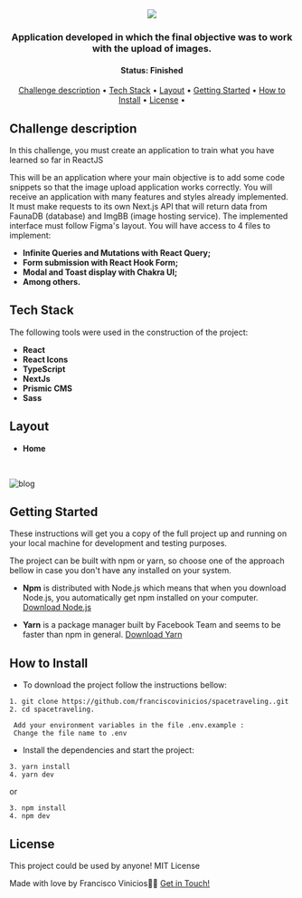 <div align="center">
   <img  src="https://user-images.githubusercontent.com/78514869/155858013-887dd01c-2d96-44ac-b8f6-c5d10afeb89f.svg">
</div>




<h3 align="center">  
  Application developed in which the final objective was to work with the upload of images.
</h3>

<h4 align="center"> 
	 Status: Finished
</h4>


<p align="center">
 <a href="#challenge-description">Challenge description</a> • 
 <a href="#tech-stack">Tech Stack</a> • 
 <a href="#layout">Layout</a> • 
 <a href="#getting-started">Getting Started</a> • 
 <a href="#how-to-install">How to Install</a> • 
 <a href="#license">License</a> • 
</p>


## Challenge description

<p>
In this challenge, you must create an application to train what you have learned so far in ReactJS

This will be an application where your main objective is to add some code snippets so that the image upload application works correctly. 
  You will receive an application with many features and styles already implemented. It must make requests to its own Next.js API that will return data 
  from FaunaDB (database) and ImgBB (image hosting service). The implemented interface must follow Figma's layout. You will have access to 4 files to implement:
</p>

  -   **Infinite Queries and Mutations with React Query;**
  -   **Form submission with React Hook Form;**
  -   **Modal and Toast display with Chakra UI;**
  -   **Among others.**


## Tech Stack

The following tools were used in the construction of the project:

-   **React**
-   **React Icons**
-   **TypeScript**
-   **NextJs**
-   **Prismic CMS**
-   **Sass**

## Layout

* **Home**
<br/>

![blog](https://user-images.githubusercontent.com/78514869/155858006-572d2498-66e0-47e0-8a34-47fb791b0ca3.png)



## Getting Started

These instructions will get you a copy of the full project up and running on your local machine for development and testing purposes.

The project can be built with npm or yarn, so choose one of the approach bellow in case you don't have any installed on your system.

* **Npm** is distributed with Node.js which means that when you download Node.js, you automatically get npm installed on your computer. [Download Node.js](https://nodejs.org/en/download/)

* **Yarn** is a package manager built by Facebook Team and seems to be faster than npm in general.  [Download Yarn](https://yarnpkg.com/en/docs/install)


## How to Install

* To download the project follow the instructions bellow:

```
1. git clone https://github.com/franciscovinicios/spacetraveling..git
2. cd spacetraveling.
```


```
 Add your environment variables in the file .env.example :
 Change the file name to .env
```

* Install the dependencies and start the project:

```
3. yarn install
4. yarn dev

```

or

```
3. npm install
4. npm dev
```



## License

This project could be used by anyone! MIT License

Made with love by Francisco Vinicios👋🏽 [Get in Touch!](https://www.linkedin.com/in/franciscoviniciosti/)
